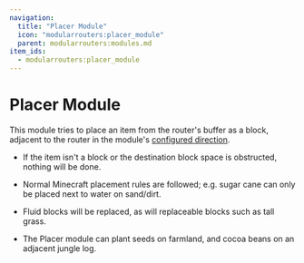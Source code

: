 ```yaml
---
navigation:
  title: "Placer Module"
  icon: "modularrouters:placer_module"
  parent: modularrouters:modules.md
item_ids:
  - modularrouters:placer_module
---
```


# Placer Module

This module tries to place an item from the router's buffer as a block, adjacent to the router in the module's [configured direction](../intro/modules.md#direction).
- If the item isn't a block or the destination block space is obstructed, nothing will be done.
- Normal Minecraft placement rules are followed; e.g. sugar cane can only be placed next to water on sand/dirt.


- Fluid blocks will be replaced, as will replaceable blocks such as tall grass.
- The Placer module can plant seeds on farmland, and cocoa beans on an adjacent jungle log.



<Recipe id="modularrouters:placer_module" />

